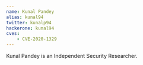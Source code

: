 ```yaml
---
name: Kunal Pandey
alias: kunal94
twitter: kunalp94
hackerone: kunal94
cves:
    - CVE-2020-1329
---
```

Kunal Pandey is an Independent Security Researcher.